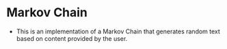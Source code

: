 # Markov Chain
* This is an implementation of a Markov Chain that generates random text based on content provided by the user.

